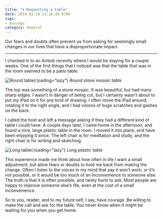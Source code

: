```yaml
---
title: "🌀 Requesting a table"
date: 2019-02-10 11:16:26-0700
tags:
- musings
category: General
---
```


Our fears and doubts often prevent us from asking for seemingly small changes in our lives that have a disproportionate impact.

***

I checked in to an Airbnb recently where I would be staying for a couple weeks. One of the first things that I noticed was that the table that was in the room seemed to be a patio table.

![Round table](https://www.bennorris.blog/uploads/2019/8087e1d69b.jpg){:loading="lazy"}
*Round stone mosaic table*

The top was something of a stone mosaic. It was beautiful, but had many sharp edges. I wasn’t in danger of being cut, but I certainly wasn’t about to put my iPad on it for any kind of drawing. I often move the iPad around, rotating it to the right angle, and I had visions of huge scratches and gashes on the back.

I called the host and left a message asking if they had a different kind of table I could have. A couple days later, I came home in the afternoon, and found a nice, large plastic table in the room. I moved it into place, and have been enjoying it since. The left chair is for meditation and study, and the right chair is for writing and sketching.

![Long table](https://www.bennorris.blog/uploads/2019/0d3df2e6ff.jpg){:loading="lazy"}
*Long plastic table*

This experience made me think about how often in life I want a small adjustment, but allow fears or doubts to hold me back from making the change. Often I listen to the voices in my mind that say it won’t work, or it’s not possible, or it would be too much of an inconvenience to someone else. The truth is that it is often possible, and rarely hurts to ask. Most people are happy to improve someone else’s life, even at the cost of a small inconvenience.

So to you, reader, and to my future self, I say, have courage. Be willing to make the call and ask for the table. You never know when it might be waiting for you when you get home.